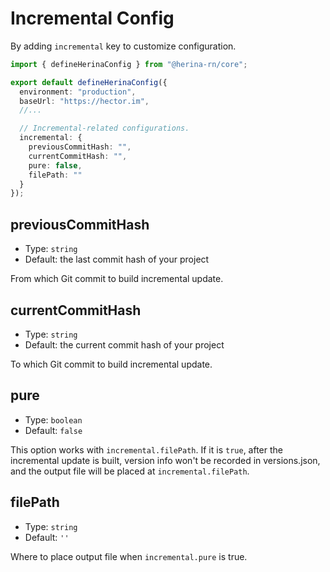 # Incremental Config

By adding `incremental` key to customize configuration.

```typescript
import { defineHerinaConfig } from "@herina-rn/core";

export default defineHerinaConfig({
  environment: "production",
  baseUrl: "https://hector.im",
  //...

  // Incremental-related configurations.
  incremental: {
    previousCommitHash: "",
    currentCommitHash: "",
    pure: false,
    filePath: ""
  }
});
```

## previousCommitHash

- Type: `string`
- Default: the last commit hash of your project

From which Git commit to build incremental update.

## currentCommitHash

- Type: `string`
- Default: the current commit hash of your project

To which Git commit to build incremental update.

## pure

- Type: `boolean`
- Default: `false`

This option works with `incremental.filePath`. If it is `true`, after the incremental update is built, version info won't be recorded in versions.json, and the output file will be placed at `incremental.filePath`.

## filePath

- Type: `string`
- Default: `''`

Where to place output file when `incremental.pure` is true.
